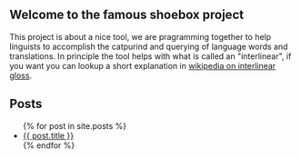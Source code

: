 ## Welcome to the famous shoebox project

This project is about a nice tool, we are pragramming together to help linguists to accomplish the catpurind and querying of language words and translations. In principle the tool helps with what is called an "interlinear", if you want you can lookup a short explanation in [wikipedia on interlinear gloss](https://en.wikipedia.org/wiki/Interlinear_gloss).

## Posts

<ul>
  {% for post in site.posts %}
    <li>
        <a href="{{ site.baseurl }}{{ post.url }}">{{ post.title }}</a>
    </li>
  {% endfor %}
</ul>


